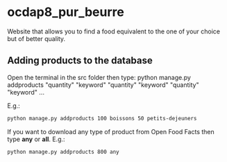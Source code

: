 # ocdap8_pur_beurre
Website that allows you to find a food equivalent to the one of your choice but of better quality.

## Adding products to the database

Open the terminal in the src folder then type:
python manage.py addproducts "quantity" "keyword" "quantity" "keyword" "quantity" "keyword" ...

E.g.:
```html
python manage.py addproducts 100 boissons 50 petits-dejeuners
```

If you want to download any type of product from Open Food Facts then type **any** or **all**.
E.g.:
```html
python manage.py addproducts 800 any
```
